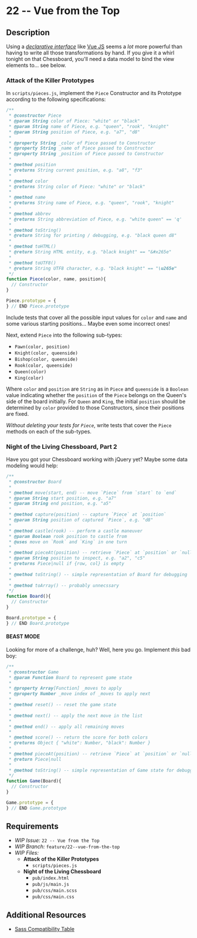 # 22 -- Vue from the Top

## Description

Using a [_declarative interface_](http://en.wikipedia.org/wiki/Declarative_programming) like [Vue JS](http://vuejs.org) seems a _lot_ more powerful than having to write all those transformations by hand. If you give it a whirl tonight on that Chessboard, you'll need a data model to bind the view elements to... see below.

### Attack of the Killer Prototypes

In `scripts/pieces.js`, implement the `Piece` Constructor and its Prototype according to the following specifications:

```javascript
/**
 * @constructor Piece
 * @param String color of Piece: "white" or "black"
 * @param String name of Piece, e.g. "queen", "rook", "knight"
 * @param String position of Piece, e.g. "a7", "d8"
 *
 * @property String _color of Piece passed to Constructor
 * @property String _name of Piece passed to Constructor
 * @property String _position of Piece passed to Constructor
 *
 * @method position
 * @returns String current position, e.g. "a8", "f3"
 *
 * @method color
 * @returns String color of Piece: "white" or "black"
 *
 * @method name
 * @returns String name of Piece, e.g. "queen", "rook", "knight"
 *
 * @method abbrev
 * @returns String abbreviation of Piece, e.g. "white queen" == 'q'
 *
 * @method toString()
 * @return String for printing / debugging, e.g. "black queen d8"
 *
 * @method toHTML()
 * @return String HTML entity, e.g. "black knight" == "&#x265e"
 *
 * @method toUTF8()
 * @return String UTF8 character, e.g. "black knight" == "\u265e"
 */
function Piece(color, name, position){
  // Constructor
}

Piece.prototype = {
} // END Piece.prototype
```

Include tests that cover all the possible input values for `color` and `name` and some various starting positions... Maybe even some incorrect ones!

Next, extend `Piece` into the following sub-types:

* `Pawn(color, position)`
* `Knight(color, queenside)`
* `Bishop(color, queenside)`
* `Rook(color, queenside)`
* `Queen(color)`
* `King(color)`

Where `color` and `position` are `String` as in `Piece` and `queenside` is a `Boolean` value indicating whether the `position` of the `Piece` belongs on the Queen's side of the board initially. For `Queen` and `King`, the initial `position` should be determined by `color` provided to those Constructors, since their positions are fixed.

_Without deleting your tests for `Piece`_, write tests that cover the `Piece` methods on each of the sub-types.

### Night of the Living Chessboard, Part 2

Have you got your Chessboard working with jQuery yet? Maybe some data modeling would help:

```javascript
/**
 * @constructor Board
 *
 * @method move(start, end) -- move `Piece` from `start` to `end`
 * @param String start position, e.g. "a7"
 * @param String end position, e.g. "a5"
 *
 * @method capture(position) -- capture `Piece` at `position`
 * @param String position of captured `Piece`, e.g. "d8"
 *
 * @method castle(rook) -- perform a castle maneuver
 * @param Boolean rook position to castle from
 * @uses move on `Rook` and `King` in one turn
 *
 * @method pieceAt(position) -- retrieve `Piece` at `position` or `null` if empty
 * @param String position to inspect, e.g. "a2", "c5"
 * @returns Piece|null if {row, col} is empty
 *
 * @method toString() -- simple representation of Board for debugging
 *
 * @method toArray() -- probably unnecssary
 */
function Board(){
  // Constructor
}

Board.prototype = {
} // END Board.prototype
```

#### BEAST MODE

Looking for more of a challenge, huh? Well, here you go. Implement _this_ bad boy:

```javascript
/**
 * @constructor Game
 * @param Function Board to represent game state
 *
 * @property Array[Function] _moves to apply
 * @property Number _move index of _moves to apply next
 *
 * @method reset() -- reset the game state
 *
 * @method next() -- apply the next move in the list
 *
 * @method end() -- apply all remaining moves
 *
 * @method score() -- return the score for both colors
 * @returns Object { "white": Number, "black": Number }
 *
 * @method pieceAt(position) -- retrieve `Piece` at `position` or `null` if empty
 * @return Piece|null
 *
 * @method toString() -- simple representation of Game state for debugging
 */
function Game(Board){
  // Constructor
}

Game.prototype = {
} // END Game.prototype
```

## Requirements

* _WIP Issue:_ `22 -- Vue from the Top`
* _WIP Branch:_ `feature/22--vue-from-the-top`
* _WIP Files:_
  * **Attack of the Killer Prototypes**
    * `scripts/pieces.js`
  * **Night of the Living Chessboard**
    * `pub/index.html`
    * `pub/js/main.js`
    * `pub/css/main.scss`
    * `pub/css/main.css`

## Additional Resources

* [Sass Compatibility Table](http://sass-compatibility.github.io/)

